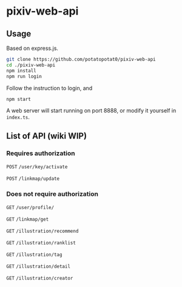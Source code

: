 # pixiv-web-api

## Usage

Based on express.js.

```sh
git clone https://github.com/potatopotat0/pixiv-web-api
cd ./pixiv-web-api
npm install
npm run login
```

Follow the instruction to login, and

```
npm start
```

A web server will start running on port 8888, or modify it yourself in `index.ts`.

## List of API (wiki WIP)

### Requires authorization


`POST` `/user/key/activate`

`POST` `/linkmap/update`

### Does not require authorization

`GET` `/user/profile/`

`GET` `/linkmap/get`

`GET` `/illustration/recommend`

`GET` `/illustration/ranklist`

`GET` `/illustration/tag`

`GET` `/illustration/detail`

`GET` `/illustration/creator`